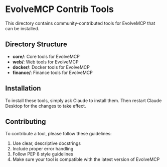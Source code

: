 # EvolveMCP Contrib Tools

This directory contains community-contributed tools for EvolveMCP that can be installed.

## Directory Structure

- **core/**: Core tools for EvolveMCP
- **web/**: Web tools for EvolveMCP
- **docker/**: Docker tools for EvolveMCP
- **finance/**: Finance tools for EvolveMCP

## Installation

To install these tools, simply ask Claude to install them.
Then restart Claude Desktop for the changes to take effect.

## Contributing

To contribute a tool, please follow these guidelines:

1. Use clear, descriptive docstrings
2. Include proper error handling
3. Follow PEP 8 style guidelines
4. Make sure your tool is compatible with the latest version of EvolveMCP
